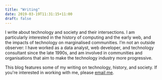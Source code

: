```yaml
---
title: "Writing"
date: 2019-03-19T11:31:15+11:00
draft: false
---
```


I write about technology and society and their intersections. I am particularly interested in the history of computing and the early web, and the impacts of technology on marginalised communities. I’m not an outside observer: I have worked as a data analyst, web developer, and technology consultant since the late 1990s, and am involved in communities and organisations that aim to make the technology industry more progressive.

This blog features some of my writing on technology, history, and society. If you're interested in working with me, please [email me](mailto:info@claudinec.net).
